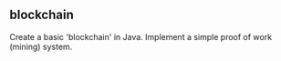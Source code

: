 ## blockchain

Create a basic 'blockchain' in Java.
Implement a simple proof of work (mining) system.
